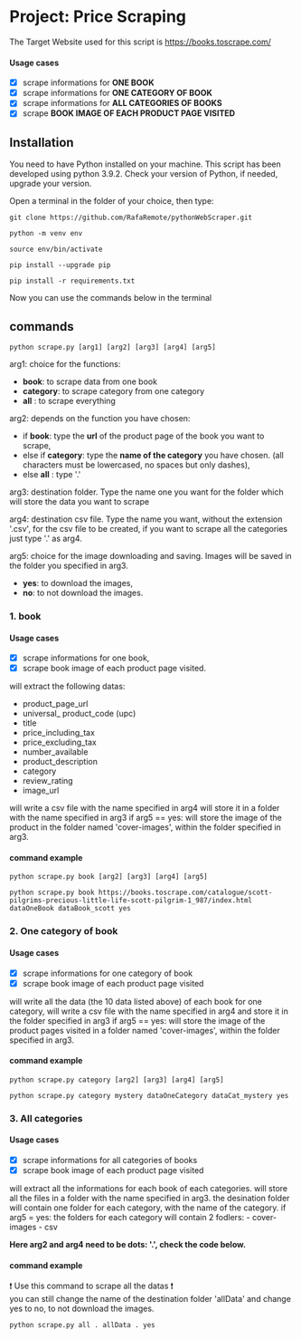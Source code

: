 # Project: Price Scraping

The Target Website used for this script is https://books.toscrape.com/
#### Usage cases

- [x] scrape informations for __ONE BOOK__
- [x] scrape informations for __ONE CATEGORY OF BOOK__
- [x] scrape informations for __ALL CATEGORIES OF BOOKS__
- [x] scrape __BOOK IMAGE OF EACH PRODUCT PAGE VISITED__
  
## Installation

You need to have Python installed on your machine.
This script has been developed using python 3.9.2.
Check your version of Python, if needed, upgrade your version. 

Open a terminal in the folder of your choice, then type:

```
git clone https://github.com/RafaRemote/pythonWebScraper.git
```
```
python -m venv env
```
```
source env/bin/activate
```
```
pip install --upgrade pip
```
```
pip install -r requirements.txt
```

Now you can use the commands below in the terminal

## commands 
```
python scrape.py [arg1] [arg2] [arg3] [arg4] [arg5]
```

arg1: choice for the functions:

- __book__: to scrape data from one book
- __category__: to scrape category from one category
- __all__ : to scrape everything

arg2: depends on the function you have chosen:
- if __book__: type the __url__ of the product page of the book you want to scrape,
- else if __category__: type the __name of the category__ you have chosen. (all characters must be lowercased, no spaces but only dashes),
- else __all__ : type '.' 

arg3: destination folder. Type the name one you want for the folder which will store the data you want to scrape

arg4: destination csv file. Type the name you want, without the extension '.csv', for the csv file to be created, if you want to scrape all the categories just type '.' as arg4.

arg5: choice for the image downloading and saving. Images will be saved in the folder you specified in arg3.

- __yes__: to download the images,
- __no__: to not download the images.

### 1. book
#### Usage cases
- [x] scrape informations for one book,
- [x] scrape book image of each product page visited.

will extract the following datas:

* product_page_url
* universal_ product_code (upc)
* title
* price_including_tax
* price_excluding_tax
* number_available
* product_description
* category
* review_rating
* image_url

will write a csv file with the name specified in arg4
will store it in a folder with the name specified in arg3
if arg5 == yes: will store the image of the product in the folder named 'cover-images', within the folder specified in arg3.
  
#### command example

```
python scrape.py book [arg2] [arg3] [arg4] [arg5]
```

```
python scrape.py book https://books.toscrape.com/catalogue/scott-pilgrims-precious-little-life-scott-pilgrim-1_987/index.html dataOneBook dataBook_scott yes
```

### 2. One category of book
#### Usage cases
- [x] scrape informations for one category of book
- [x] scrape book image of each product page visited

will write all the data (the 10 data listed above) of each book for one category, 
will write a csv file with the name specified in arg4 and store it in the folder specified in arg3 
if arg5 == yes: will store the image of the product pages visited in a folder named 'cover-images', within the folder specified in arg3.

#### command example

```
python scrape.py category [arg2] [arg3] [arg4] [arg5]
```

```
python scrape.py category mystery dataOneCategory dataCat_mystery yes
```

### 3. All categories
#### Usage cases
- [x] scrape informations for all categories of books
- [x] scrape book image of each product page visited

will extract all the informations for each book of each categories.
will store all the files in a folder with the name specified in arg3.
the desination folder will contain one folder for each category, with the name of the category. 
if arg5 = yes:
    the folders for each category will contain 2 fodlers:
    - cover-images
    - csv

__Here arg2 and arg4 need to be dots: '.', check the code below.__

#### command example

:exclamation: Use this command to scrape all the datas :exclamation:  
you can still change the name of the destination folder 'allData' and change yes to no, to not download the images.

```
python scrape.py all . allData . yes
```